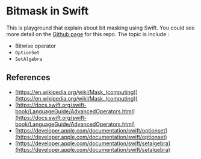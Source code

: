# Bitmask in Swift
This is playground that explain about bit masking using Swift. You could see more detail on the [Github page](https://wowods.github.io/bitmask-swift/) for this repo.
The topic is include :
- Bitwise operator
- `OptionSet`
- `SetAlgebra`

## References
- [https://en.wikipedia.org/wiki/Mask_(computing)](https://en.wikipedia.org/wiki/Mask_(computing))
- [https://docs.swift.org/swift-book/LanguageGuide/AdvancedOperators.html](https://docs.swift.org/swift-book/LanguageGuide/AdvancedOperators.html)
- [https://developer.apple.com/documentation/swift/optionset](https://developer.apple.com/documentation/swift/optionset)
- [https://developer.apple.com/documentation/swift/setalgebra](https://developer.apple.com/documentation/swift/setalgebra)
